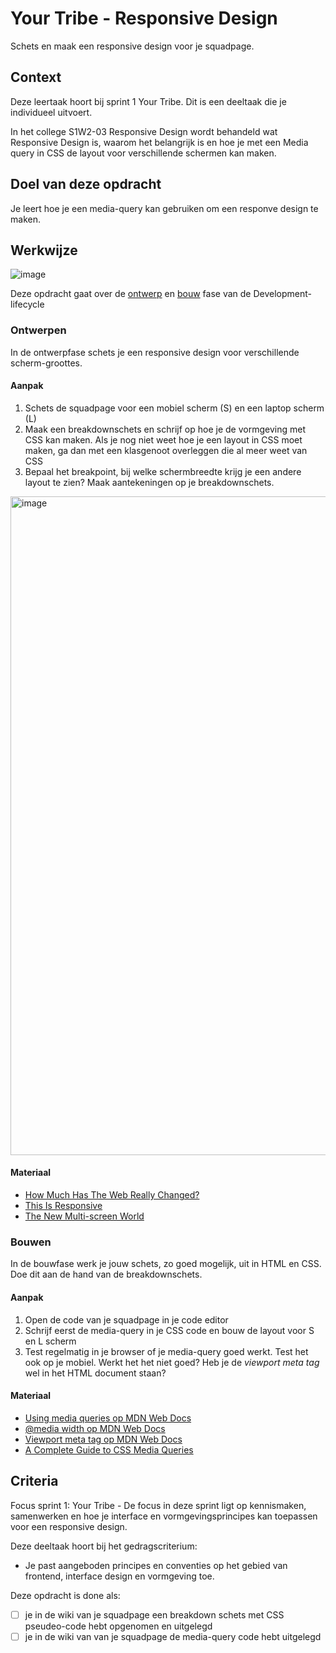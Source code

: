 
# Your Tribe - Responsive Design

Schets en maak een responsive design voor je squadpage.

## Context

Deze leertaak hoort bij sprint 1 Your Tribe. Dit is een deeltaak die je individueel uitvoert.

In het college S1W2-03 Responsive Design wordt behandeld wat Responsive Design is, waarom het belangrijk is en hoe je met een Media query in CSS de layout voor verschillende schermen kan maken.




## Doel van deze opdracht

Je leert hoe je een media-query kan gebruiken om een responve design te maken. 


## Werkwijze

![image](https://user-images.githubusercontent.com/1391509/190009566-67c7289a-f590-4d38-8408-5502af2ccb0f.png)



Deze opdracht gaat over de [ontwerp](#ontwerpen) en [bouw](#bouwen) fase van de Development-lifecycle



### Ontwerpen

In de ontwerpfase schets je een responsive design voor verschillende scherm-groottes.

#### Aanpak

1. Schets de squadpage voor een mobiel scherm (S) en een laptop scherm (L) 
2. Maak een breakdownschets en schrijf op hoe je de vormgeving met CSS kan maken. Als je nog niet weet hoe je een layout in CSS moet maken, ga dan met een klasgenoot overleggen die al meer weet van CSS
3. Bepaal het breakpoint, bij welke schermbreedte krijg je een andere layout te zien? Maak aantekeningen op je breakdownschets. 

<img width="1054" alt="image" src="https://user-images.githubusercontent.com/1391509/190015653-16903c62-09bc-4047-a186-dc368d18242e.png">



#### Materiaal 

- [How Much Has The Web Really Changed?](https://www.smashingmagazine.com/2013/05/new-defaults-web-design/)
- [This Is Responsive](https://bradfrost.github.io/this-is-responsive/index.html)
- [The New Multi-screen World](https://ssl.gstatic.com/think/docs/the-new-multi-screen-world-study_research-studies.pdf)


### Bouwen

In de bouwfase werk je jouw schets, zo goed mogelijk, uit in HTML en CSS. Doe dit aan de hand van de breakdownschets.

#### Aanpak


1. Open de code van je squadpage in je code editor
2. Schrijf eerst de media-query in je CSS code en bouw de layout voor S en L scherm
3. Test regelmatig in je browser of je media-query goed werkt. Test het ook op je mobiel. Werkt het het niet goed? Heb je de _viewport meta tag_ wel in het HTML document staan?



#### Materiaal 

- [Using media queries op MDN Web Docs](https://developer.mozilla.org/en-US/docs/Web/CSS/Media_Queries/Using_media_queries)
- [@media width op MDN Web Docs](https://developer.mozilla.org/en-US/docs/Web/CSS/@media/width)
- [Viewport meta tag op MDN Web Docs](https://developer.mozilla.org/en-US/docs/Web/HTML/Viewport_meta_tag)
- [A Complete Guide to CSS Media Queries](https://css-tricks.com/a-complete-guide-to-css-media-queries/)




## Criteria

Focus sprint 1: Your Tribe - De focus in deze sprint ligt op kennismaken, samenwerken en hoe je interface en vormgevingsprincipes kan toepassen voor een responsive design.

Deze deeltaak hoort bij het gedragscriterium:

- Je past aangeboden principes en conventies op het gebied van frontend, interface design en vormgeving toe.

Deze opdracht is done als:

- [ ] je in de wiki van je squadpage een breakdown schets met CSS pseudeo-code hebt opgenomen en uitgelegd
- [ ] je in de wiki van van je squadpage de media-query code hebt uitgelegd
